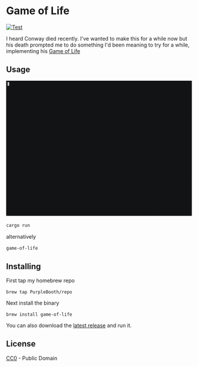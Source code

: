 # Game of Life

[![Test](https://github.com/PurpleBooth/game-of-life/workflows/Test/badge.svg)](https://github.com/PurpleBooth/game-of-life/actions?query=workflow%3ATest)

I heard Conway died recently. I've wanted to make this for a while now but his death prompted me to do something I'd been meaning to try for a while, implementing his [Game of Life](https://en.wikipedia.org/wiki/Conway%27s_Game_of_Life)

## Usage

![./game-of-life](./demo.gif)

```bash
cargo run
```

alternatively

```
game-of-life
```

## Installing

First tap my homebrew repo

``` shell
brew tap PurpleBooth/repo
```

Next install the binary

``` shell
brew install game-of-life
```

You can also download the [latest
release](https://github.com/PurpleBooth/game-of-life/releases/latest)
and run it.


## License

[CC0](LICENSE.md) - Public Domain
